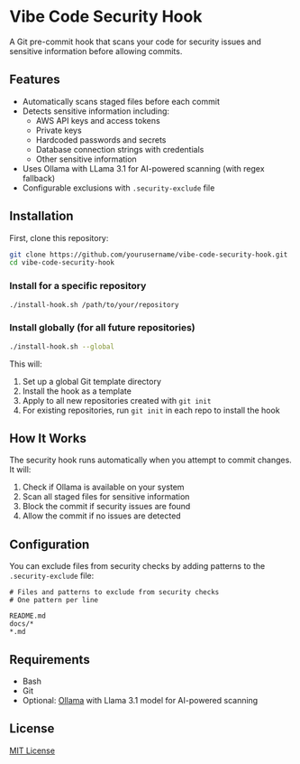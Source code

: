 # Vibe Code Security Hook

A Git pre-commit hook that scans your code for security issues and sensitive information before allowing commits.

## Features

- Automatically scans staged files before each commit
- Detects sensitive information including:
  - AWS API keys and access tokens
  - Private keys
  - Hardcoded passwords and secrets
  - Database connection strings with credentials
  - Other sensitive information
- Uses Ollama with LLama 3.1 for AI-powered scanning (with regex fallback)
- Configurable exclusions with `.security-exclude` file

## Installation

First, clone this repository:

```bash
git clone https://github.com/yourusername/vibe-code-security-hook.git
cd vibe-code-security-hook
```

### Install for a specific repository

```bash
./install-hook.sh /path/to/your/repository
```

### Install globally (for all future repositories)

```bash
./install-hook.sh --global
```
This will:
1. Set up a global Git template directory
2. Install the hook as a template
3. Apply to all new repositories created with `git init`
4. For existing repositories, run `git init` in each repo to install the hook

## How It Works

The security hook runs automatically when you attempt to commit changes. It will:

1. Check if Ollama is available on your system
2. Scan all staged files for sensitive information
3. Block the commit if security issues are found
4. Allow the commit if no issues are detected

## Configuration

You can exclude files from security checks by adding patterns to the `.security-exclude` file:

```
# Files and patterns to exclude from security checks
# One pattern per line

README.md
docs/*
*.md
```

## Requirements

- Bash
- Git
- Optional: [Ollama](https://github.com/ollama/ollama) with Llama 3.1 model for AI-powered scanning

## License

[MIT License](LICENSE) 
